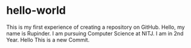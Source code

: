 # hello-world
This is my first experience of creating a repository on GitHub.
Hello, my name is Rupinder. I am pursuing Computer Science at NITJ.
I am in 2nd Year.
Hello This is a new Commit.
